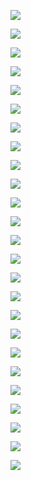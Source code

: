 ![](https://user-images.githubusercontent.com/26511983/72581585-85933d80-38a5-11ea-8f0e-b60a52fef7cd.png)

![](https://user-images.githubusercontent.com/26511983/71314177-5950e200-2409-11ea-97cb-f0b08a754771.png)

![](https://user-images.githubusercontent.com/26511983/71314382-fe20ee80-240c-11ea-8f15-571d4965693b.png)

![](https://user-images.githubusercontent.com/26511983/70867405-ad0b8900-1f3a-11ea-9a15-04d63516fd42.png)

![](https://user-images.githubusercontent.com/26511983/70867417-e217db80-1f3a-11ea-9d23-6965a2761301.png)

![](https://user-images.githubusercontent.com/26511983/70867430-0f648980-1f3b-11ea-8c8d-5a344567bf53.png)

![](https://user-images.githubusercontent.com/26511983/70867448-45a20900-1f3b-11ea-86ba-be4e6895743c.png)

![](https://user-images.githubusercontent.com/26511983/70867670-78e59780-1f3d-11ea-8bf9-e99ee2981939.png)

![](https://user-images.githubusercontent.com/26511983/70869209-48f2c000-1f4e-11ea-95ab-0ba88c615917.png)

![](https://user-images.githubusercontent.com/26511983/70869224-66278e80-1f4e-11ea-892d-d98c9169d6bc.png)

![](https://user-images.githubusercontent.com/26511983/70869246-953e0000-1f4e-11ea-9d67-f6d8b210302b.png)

![](https://user-images.githubusercontent.com/26511983/70869246-953e0000-1f4e-11ea-9d67-f6d8b210302b.png)

![](https://user-images.githubusercontent.com/26511983/70869256-b1da3800-1f4e-11ea-9cb7-d295fc62b1a5.png)

![](https://user-images.githubusercontent.com/26511983/70869263-c7e7f880-1f4e-11ea-8d57-9a0eb9e1a5e9.png)

![](https://user-images.githubusercontent.com/26511983/70869294-0f6e8480-1f4f-11ea-862a-4b61b2395ed1.png)

![](https://user-images.githubusercontent.com/26511983/70869301-27460880-1f4f-11ea-8d85-4b287429ea6a.png)

![](https://user-images.githubusercontent.com/26511983/70868641-2eb5e380-1f48-11ea-9f02-9a80c7d28715.png)


![](https://user-images.githubusercontent.com/26511983/70856900-4dfe3380-1eaa-11ea-8b8c-715d74cde9f3.png)

![](https://user-images.githubusercontent.com/26511983/70856909-68381180-1eaa-11ea-93f2-4ae44217a175.png)

![](https://user-images.githubusercontent.com/26511983/70856928-9b7aa080-1eaa-11ea-8cdf-d71ee7055ee1.png)


![](https://user-images.githubusercontent.com/26511983/70856935-b9480580-1eaa-11ea-8fcd-f6628e9271ed.png)

![](https://user-images.githubusercontent.com/26511983/70856944-ec8a9480-1eaa-11ea-96bf-ff195ebed3a7.png)

![](https://user-images.githubusercontent.com/26511983/70856948-0a57f980-1eab-11ea-8fb7-3367177f60b8.png)

![](https://user-images.githubusercontent.com/26511983/70856957-56a33980-1eab-11ea-9666-7e5397a48148.png)

![](https://user-images.githubusercontent.com/26511983/70856963-7d617000-1eab-11ea-8655-b931f488f467.png)
